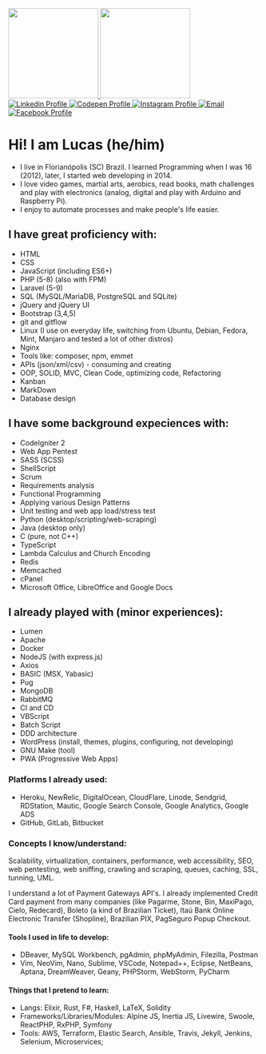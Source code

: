 <div align="left">
    <a href="https://github.com/terremoth">
    <img height="180em" src="https://github-readme-stats.vercel.app/api?username=terremoth&show_icons=true&theme=radical&include_all_commits=true&count_private=true"/>
    <img height="180em" src="https://github-readme-stats.vercel.app/api/top-langs/?username=terremoth&count_private=true&layout=compact&langs_count=6&theme=radical"/>
</div>

<div align="left"> 
    <a href="https://www.linkedin.com/in/dutr4/" target="_blank">
        <img alt="Linkedin Profile" title="Linkedin Profile" src="https://img.shields.io/badge/-LinkedIn-%230077B5?style=for-the-badge&logo=linkedin&logoColor=white" target="_blank">
    </a> 
    <a href="https://codepen.io/terremoth" target="_blank">
        <img alt="Codepen Profile" title="Codepen Profile" src="https://img.shields.io/badge/Codepen-000000?style=for-the-badge&logo=codepen&logoColor=white" target="_blank">
    </a> 
    <a href="https://instagram.com/lucas.m.dutra" target="_blank">
        <img alt="Instagram Profile" title="Instagram Profile" src="https://img.shields.io/badge/-Instagram-%23E4405F?style=for-the-badge&logo=instagram&logoColor=white" target="_blank">
    </a>
    <a href="mailto:dutra.astro@gmail.com">
        <img alt="Email" title="Email" src="https://img.shields.io/badge/-Gmail-%23333?style=for-the-badge&logo=gmail&logoColor=white" target="_blank">
    </a>
    <a href="https://facebook.com/0day1337">
        <img title="Facebook Profile" alt="Facebook Profile" src="https://img.shields.io/badge/Facebook-%231877F2.svg?style=for-the-badge&logo=Facebook&logoColor=white" target="_blank">
    </a>
</div>

# Hi! I am Lucas (he/him)
- I live in Florianópolis (SC) Brazil. I learned Programming when I was 16 (2012), later, I started web developing in 2014.  
- I love video games, martial arts, aerobics, read books, math challenges and play with electronics (analog, digital and play with Arduino and Raspberry Pi).  
- I enjoy to automate processes and make people's life easier.

## I have great proficiency with:
- HTML
- CSS
- JavaScript (including ES6+)
- PHP (5-8) (also with FPM)
- Laravel (5-9)
- SQL (MySQL/MariaDB, PostgreSQL and SQLite)
- jQuery and jQuery UI
- Bootstrap (3,4,5)
- git and gitflow
- Linux (I use on everyday life, switching from Ubuntu, Debian, Fedora, Mint, Manjaro and tested a lot of other distros)
- Nginx
- Tools like: composer, npm, emmet
- APIs (json/xml/csv) - consuming and creating
- OOP, SOLID, MVC, Clean Code, optimizing code, Refactoring
- Kanban
- MarkDown
- Database design

## I have some background expeciences with:
- CodeIgniter 2
- Web App Pentest
- SASS (SCSS)
- ShellScript
- Scrum
- Requirements analysis
- Functional Programming
- Applying various Design Patterns
- Unit testing and web app load/stress test
- Python (desktop/scripting/web-scraping)
- Java (desktop only)
- C (pure, not C++)
- TypeScript
- Lambda Calculus and Church Encoding
- Redis
- Memcached
- cPanel
- Microsoft Office, LibreOffice and Google Docs

## I already played with (minor experiences):
- Lumen
- Apache
- Docker
- NodeJS (with express.js)
- Axios
- BASIC (MSX, Yabasic) 
- Pug
- MongoDB
- RabbitMQ
- CI and CD
- VBScript
- Batch Script
- DDD architecture
- WordPress (install, themes, plugins, configuring, not developing)
- GNU Make (tool)
- PWA (Progressive Web Apps)

### Platforms I already used:
- Heroku, NewRelic, DigitalOcean, CloudFlare, Linode, Sendgrid, RDStation, Mautic, Google Search Console, Google Analytics, Google ADS
- GitHub, GitLab, Bitbucket

### Concepts I know/understand:
Scalability, virtualization, containers, performance, web accessibility, SEO, web pentesting, web sniffing, crawling and scraping, queues, caching, SSL, tunning, UML.  

I understand a lot of Payment Gateways API's. I already implemented Credit Card payment from many companies (like Pagarme, Stone, Bin, MaxiPago, Cielo, Redecard), Boleto (a kind of Brazilian Ticket), Itaú Bank Online Electronic Transfer (Shopline), Brazilian PIX, PagSeguro Popup Checkout.

#### Tools I used in life to develop:
- DBeaver, MySQL Workbench, pgAdmin, phpMyAdmin, Filezilla, Postman
- Vim, NeoVim, Nano, Sublime, VSCode, Notepad++, Eclipse, NetBeans, Aptana, DreamWeaver, Geany, PHPStorm, WebStorm, PyCharm

#### Things that I pretend to learn:
- Langs: Elixir, Rust, F#, Haskell, LaTeX, Solidity
- Frameworks/Libraries/Modules: Alpine JS, Inertia JS, Livewire, Swoole, ReactPHP, RxPHP, Symfony
- Tools: AWS, Terraform, Elastic Search, Ansible, Travis, Jekyll, Jenkins, Selenium, Microservices;
